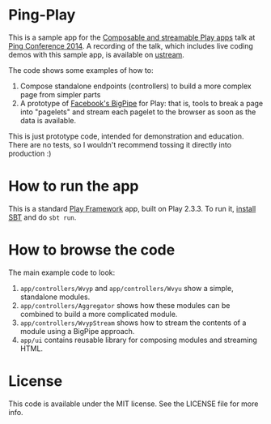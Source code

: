 # Ping-Play

This is a sample app for the
[Composable and streamable Play apps](http://www.slideshare.net/brikis98/composable-and-streamable-play-apps) talk at
[Ping Conference 2014](http://www.ping-conf.com/). A recording of the talk, which includes live coding demos with this sample app, is available on [ustream](http://www.ustream.tv/recorded/42801129).

The code shows some examples of how to:

1. Compose standalone endpoints (controllers) to build a more complex page from simpler parts
2. A prototype of [Facebook's BigPipe](https://www.facebook.com/note.php?note_id=389414033919) for Play: that is,
tools to break a page into "pagelets" and stream each pagelet to the browser as soon as the data is available.

This is just prototype code, intended for demonstration and education. There are no tests, so I wouldn't recommend
tossing it directly into production :)

# How to run the app

This is a standard [Play Framework](http://www.playframework.com/) app, built on Play 2.3.3. To run it,
[install SBT](http://www.scala-sbt.org/download.html) and do `sbt run`.

# How to browse the code

The main example code to look:

1. `app/controllers/Wvyp` and `app/controllers/Wvyu` show a simple, standalone modules.
2. `app/controllers/Aggregator` shows how these modules can be combined to build a more complicated module.
3. `app/controllers/WvypStream` shows how to stream the contents of a module using a BigPipe approach.
4. `app/ui` contains reusable library for composing modules and streaming HTML.

# License

This code is available under the MIT license. See the LICENSE file for more info.
